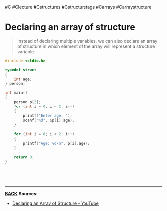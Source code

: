 #C #Clecture #Cstructures #Cstructuretags #Carrays #Carraystructure
# Declaring an array of structure
> Instead of declaring multiple variables, we can also declare an array of structure in which element of the array will represent a structure variable.

```C
#include <stdio.h>

typedef struct
{
    int age;
} person;

int main()
{
    person p[2];
    for (int i = 0; i < 2; i++)
    {
        printf("Enter age: ");
        scanf("%d", &p[i].age);
    }
    
    for (int i = 0; i < 2; i++)
    {
        printf("Age: %d\n", p[i].age);
    }

    return 0;
}
```

<br>

# 
---
**[BACK](Cstructures)**
**Sources:**
- [Declaring an Array of Structure - YouTube](https://www.youtube.com/watch?v=EGeIsvx4Wns&list=PLBlnK6fEyqRhX6r2uhhlubuF5QextdCSM&index=156)